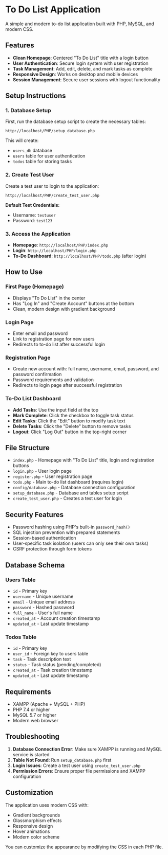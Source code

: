 # To Do List Application

A simple and modern to-do list application built with PHP, MySQL, and modern CSS.

## Features

- **Clean Homepage**: Centered "To Do List" title with a login button
- **User Authentication**: Secure login system with user registration
- **Task Management**: Add, edit, delete, and mark tasks as complete
- **Responsive Design**: Works on desktop and mobile devices
- **Session Management**: Secure user sessions with logout functionality

## Setup Instructions

### 1. Database Setup
First, run the database setup script to create the necessary tables:
```
http://localhost/PHP/setup_database.php
```

This will create:
- `users_db` database
- `users` table for user authentication
- `todos` table for storing tasks

### 2. Create Test User
Create a test user to login to the application:
```
http://localhost/PHP/create_test_user.php
```

**Default Test Credentials:**
- Username: `testuser`
- Password: `test123`

### 3. Access the Application
- **Homepage**: `http://localhost/PHP/index.php`
- **Login**: `http://localhost/PHP/login.php`
- **To-Do Dashboard**: `http://localhost/PHP/todo.php` (after login)

## How to Use

### First Page (Homepage)
- Displays "To Do List" in the center
- Has "Log In" and "Create Account" buttons at the bottom
- Clean, modern design with gradient background

### Login Page
- Enter email and password
- Link to registration page for new users
- Redirects to to-do list after successful login

### Registration Page
- Create new account with: full name, username, email, password, and password confirmation
- Password requirements and validation
- Redirects to login page after successful registration

### To-Do List Dashboard
- **Add Tasks**: Use the input field at the top
- **Mark Complete**: Click the checkbox to toggle task status
- **Edit Tasks**: Click the "Edit" button to modify task text
- **Delete Tasks**: Click the "Delete" button to remove tasks
- **Logout**: Click "Log Out" button in the top-right corner

## File Structure

- `index.php` - Homepage with "To Do List" title, login and registration buttons
- `login.php` - User login page
- `register.php` - User registration page
- `todo.php` - Main to-do list dashboard (requires login)
- `config/database.php` - Database connection configuration
- `setup_database.php` - Database and tables setup script
- `create_test_user.php` - Creates a test user for login

## Security Features

- Password hashing using PHP's built-in `password_hash()`
- SQL injection prevention with prepared statements
- Session-based authentication
- User-specific task isolation (users can only see their own tasks)
- CSRF protection through form tokens

## Database Schema

### Users Table
- `id` - Primary key
- `username` - Unique username
- `email` - Unique email address
- `password` - Hashed password
- `full_name` - User's full name
- `created_at` - Account creation timestamp
- `updated_at` - Last update timestamp

### Todos Table
- `id` - Primary key
- `user_id` - Foreign key to users table
- `task` - Task description text
- `status` - Task status (pending/completed)
- `created_at` - Task creation timestamp
- `updated_at` - Last update timestamp

## Requirements

- XAMPP (Apache + MySQL + PHP)
- PHP 7.4 or higher
- MySQL 5.7 or higher
- Modern web browser

## Troubleshooting

1. **Database Connection Error**: Make sure XAMPP is running and MySQL service is started
2. **Table Not Found**: Run `setup_database.php` first
3. **Login Issues**: Create a test user using `create_test_user.php`
4. **Permission Errors**: Ensure proper file permissions and XAMPP configuration

## Customization

The application uses modern CSS with:
- Gradient backgrounds
- Glassmorphism effects
- Responsive design
- Hover animations
- Modern color scheme

You can customize the appearance by modifying the CSS in each PHP file.
